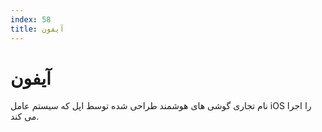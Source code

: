 ```yaml
---
index: 58
title: آیفون
---
```

# آیفون

نام تجاری گوشی های هوشمند طراحی شده توسط اپل که سیستم عامل iOS را اجرا می کند.
